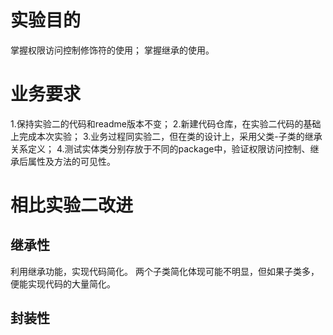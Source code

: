 # 实验目的
 掌握权限访问控制修饰符的使用；
 掌握继承的使用。
 
# 业务要求
 1.保持实验二的代码和readme版本不变；
 2.新建代码仓库，在实验二代码的基础上完成本次实验；
 3.业务过程同实验二，但在类的设计上，采用父类-子类的继承关系定义；
 4.测试实体类分别存放于不同的package中，验证权限访问控制、继承后属性及方法的可见性。
 
# 相比实验二改进
 ## 继承性
 利用继承功能，实现代码简化。
 两个子类简化体现可能不明显，但如果子类多，便能实现代码的大量简化。
 ## 封装性
 


